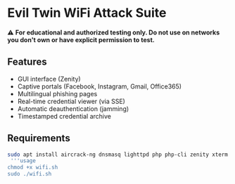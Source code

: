 # Evil Twin WiFi Attack Suite

⚠️ **For educational and authorized testing only. Do not use on networks you don't own or have explicit permission to test.**

## Features

- GUI interface (Zenity)
- Captive portals (Facebook, Instagram, Gmail, Office365)
- Multilingual phishing pages
- Real-time credential viewer (via SSE)
- Automatic deauthentication (jamming)
- Timestamped credential archive

## Requirements

```bash
sudo apt install aircrack-ng dnsmasq lighttpd php php-cli zenity xterm
 '''usage
chmod +x wifi.sh
sudo ./wifi.sh
